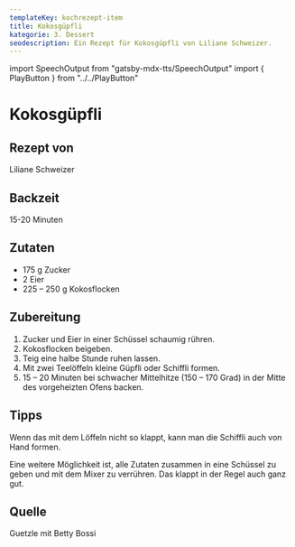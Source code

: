 ```yaml
---
templateKey: kochrezept-item
title: Kokosgüpfli
kategorie: 3. Dessert
seodescription: Ein Rezept für Kokosgüpfli von Liliane Schweizer.
---
```

import SpeechOutput from "gatsby-mdx-tts/SpeechOutput"
import { PlayButton } from "../../PlayButton"

<SpeechOutput id="kochrezept-liliane-schweizer-kokosgüpfli" customPlayButton={PlayButton}>

# Kokosgüpfli

## Rezept von

Liliane Schweizer

## Backzeit

15-20 Minuten

## Zutaten

* 175 g Zucker
* 2 Eier
* 225 – 250 g Kokosflocken

## Zubereitung

1. Zucker und Eier in einer Schüssel schaumig rühren.
1. Kokosflocken beigeben.
1. Teig eine halbe Stunde ruhen lassen.
1. Mit zwei Teelöffeln kleine Güpfli oder Schiffli formen.
1. 15 – 20 Minuten bei schwacher Mittelhitze (150 – 170 Grad) in der Mitte des vorgeheizten Ofens backen.

## Tipps

Wenn das mit dem Löffeln nicht so klappt, kann man die Schiffli auch von Hand formen.

Eine weitere Möglichkeit ist, alle Zutaten zusammen in eine Schüssel zu geben und mit dem Mixer zu verrühren. Das klappt in der Regel auch ganz gut.

## Quelle

Guetzle mit Betty Bossi

</SpeechOutput>